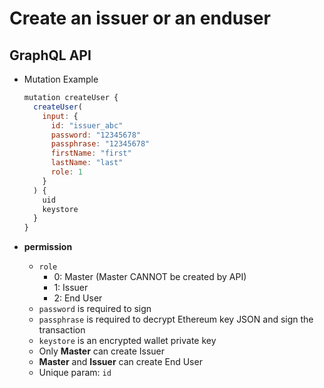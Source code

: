 
# Create an issuer or an enduser

## GraphQL API

- Mutation Example
  ```javascript
  mutation createUser {
    createUser(
      input: {
        id: "issuer_abc"
        password: "12345678"
        passphrase: "12345678"
        firstName: "first"
        lastName: "last"
        role: 1
      }
    ) {
      uid
      keystore
    }
  }
  ```



- **permission**
  - `role`
    - 0: Master (Master CANNOT be created by API)
    - 1: Issuer
    - 2: End User
  - `password` is required to sign
  - `passphrase` is required to decrypt Ethereum key JSON and sign the transaction
  - `keystore` is an encrypted wallet private key
  - Only **Master** can create Issuer
  - **Master** and **Issuer** can create End User
  - Unique param: `id`